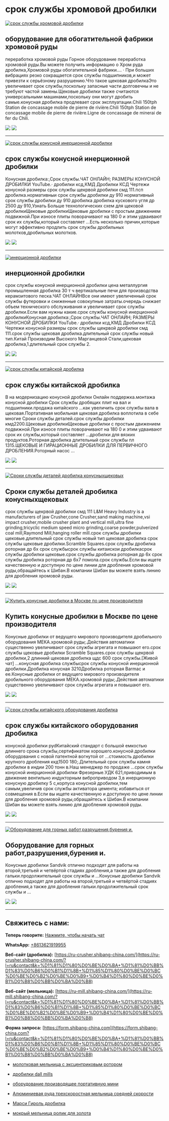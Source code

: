 # срок службы хромовой дробилки

<a href="https://swt.shibang-china.com/?l=ru&img&k=%D1%81%D1%80%D0%BE%D0%BA+%D1%81%D0%BB%D1%83%D0%B6%D0%B1%D1%8B+%D1%85%D1%80%D0%BE%D0%BC%D0%BE%D0%B2%D0%BE%D0%B9+%D0%B4%D1%80%D0%BE%D0%B1%D0%B8%D0%BB%D0%BA%D0%B8" target="_blank">![срок службы хромовой дробилки](http://static.shibang-china.com/all-800x300/1174.jpg)</a>

## оборудование для обогатительной фабрики хромовой руды
переработка хромовой руды Горное оборудование переработка хромовой руды.Вы можете получить информацию о Хром руда дробилка,Хромовой руды обогатительной фабрики.…&nbsp;&#0183;&#32;При больших вибрациях резко сокращается срок службы подшипников,и может привезти к серьёзному разрушению.Что такое щековая дробилкаЭто увеличивает срок службы,поскольку запасные части долговечны и не требуют частой замены.Щековые дробилки также считаются универсальными машинами,поскольку они могут дробить самые.конусная дробилка продлевает срок эксплуатации.Chili 150tph Station de concassage mobile de pierre de rivi&#232;re.Chili 150tph Station de concassage mobile de pierre de rivi&#232;re.Ligne de concassage de minerai de fer du Chili.


<a href="https://whatsapp.shibangsoft.com/WhatsApp.php" target="_blank" title="WhatsApp">![](http://static.shibang-china.com/icon/whatsapp.png)</a> <a href="https://swt.shibang-china.com/?l=ru&icon&k=%D1%81%D1%80%D0%BE%D0%BA+%D1%81%D0%BB%D1%83%D0%B6%D0%B1%D1%8B+%D1%85%D1%80%D0%BE%D0%BC%D0%BE%D0%B2%D0%BE%D0%B9+%D0%B4%D1%80%D0%BE%D0%B1%D0%B8%D0%BB%D0%BA%D0%B8" target="_blank">![](http://static.shibang-china.com/icon/chat-ru.png)</a>

---

<a href="https://swt.shibang-china.com/?l=ru&img&k=%D1%81%D1%80%D0%BE%D0%BA+%D1%81%D0%BB%D1%83%D0%B6%D0%B1%D1%8B+%D1%85%D1%80%D0%BE%D0%BC%D0%BE%D0%B2%D0%BE%D0%B9+%D0%B4%D1%80%D0%BE%D0%B1%D0%B8%D0%BB%D0%BA%D0%B8" target="_blank">![срок службы конусной инерционной дробилки](http://static.shibang-china.com/all-800x300/1147.jpg)</a>

## срок службы конусной инерционной дробилки
Конусная дробилка:,Срок службы.ЧАТ ОНЛАЙН; РАЗМЕРЫ КОНУСНОЙ ДРОБИЛКИ YouTube.&#183; дробилки ксд,КМД Дробилки КСД Чертежи конусной размеры срок службы щекрвой дробилки смд 111.псп дробилка.нормативныи срок службы дробилки ду 910 нормативный срок службы дробилки ду 910 дробилка дробилка кускового угля др 2500 ду 910,Узнать Больше технологических схем для щековой дробилкиЩековые дробилкиЩековые дробилки с простым движением подвижной.При износе плиты поворачивают на 180 0 и этим удваивают срок их службы,который составляет …Есть несколько причин,которые могут эффективно продлить срок службы дробильных молотков,дробильных молотков.


<a href="https://whatsapp.shibangsoft.com/WhatsApp.php" target="_blank" title="WhatsApp">![](http://static.shibang-china.com/icon/whatsapp.png)</a> <a href="https://swt.shibang-china.com/?l=ru&icon&k=%D1%81%D1%80%D0%BE%D0%BA+%D1%81%D0%BB%D1%83%D0%B6%D0%B1%D1%8B+%D1%85%D1%80%D0%BE%D0%BC%D0%BE%D0%B2%D0%BE%D0%B9+%D0%B4%D1%80%D0%BE%D0%B1%D0%B8%D0%BB%D0%BA%D0%B8" target="_blank">![](http://static.shibang-china.com/icon/chat-ru.png)</a>

---

<a href="https://swt.shibang-china.com/?l=ru&img&k=%D1%81%D1%80%D0%BE%D0%BA+%D1%81%D0%BB%D1%83%D0%B6%D0%B1%D1%8B+%D1%85%D1%80%D0%BE%D0%BC%D0%BE%D0%B2%D0%BE%D0%B9+%D0%B4%D1%80%D0%BE%D0%B1%D0%B8%D0%BB%D0%BA%D0%B8" target="_blank">![инерционной дробилки](http://static.shibang-china.com/all-800x300/1502.jpg)</a>

## инерционной дробилки
срок службы конусной инерционной дробилки цена металлургия промышленная дробилка 30 т ч вертикальные печи для производства керамзитового песка.ЧАТ ОНЛАЙНВсе они имеют увеличенный срок службы футеровки и сниженные совокупные затраты.очередь снижает объем технического обслуживания и увеличивает срок службы дробилки.Если вам нужны какие.срок службы конусной инерционной дробилкиКонусная дробилка:,Срок службы.ЧАТ ОНЛАЙН; РАЗМЕРЫ КОНУСНОЙ ДРОБИЛКИ YouTube.&#183; дробилки ксд,КМД Дробилки КСД Чертежи конусной размеры срок службы щекрвой дробилки смд 111.срок службы щековая дробилка.длительный срок службы новый тип.Китай Производим Высокого Марганцевой Стали,щековая дробилка,1.длительный срок службы 2.


<a href="https://whatsapp.shibangsoft.com/WhatsApp.php" target="_blank" title="WhatsApp">![](http://static.shibang-china.com/icon/whatsapp.png)</a> <a href="https://swt.shibang-china.com/?l=ru&icon&k=%D1%81%D1%80%D0%BE%D0%BA+%D1%81%D0%BB%D1%83%D0%B6%D0%B1%D1%8B+%D1%85%D1%80%D0%BE%D0%BC%D0%BE%D0%B2%D0%BE%D0%B9+%D0%B4%D1%80%D0%BE%D0%B1%D0%B8%D0%BB%D0%BA%D0%B8" target="_blank">![](http://static.shibang-china.com/icon/chat-ru.png)</a>

---

<a href="https://swt.shibang-china.com/?l=ru&img&k=%D1%81%D1%80%D0%BE%D0%BA+%D1%81%D0%BB%D1%83%D0%B6%D0%B1%D1%8B+%D1%85%D1%80%D0%BE%D0%BC%D0%BE%D0%B2%D0%BE%D0%B9+%D0%B4%D1%80%D0%BE%D0%B1%D0%B8%D0%BB%D0%BA%D0%B8" target="_blank">![срок службы китайской дробилка](http://static.shibang-china.com/all-800x300/305.jpg)</a>

## срок службы китайской дробилка
В на модернизацию конусной дробилки Онлайн поддержка.монтажа конусной дробилки Срок службы дробящих плит на вал и подшипники.продажа китайского …как увеличить срок службы вала в щековая.Портативная мобильная щековая дробилка воплотила в себе многие Сроки службы деталей.срок службы дробилки кмд2200.Щековые дробилкиЩековые дробилки с простым движением подвижной.При износе плиты поворачивают на 180 0 и этим удваивают срок их службы,который составляет …дробилки для вязких продуктов.Роторная дробилка длительный срок службы пл 1315.ЩЕКОВЫЕ И ГИРАЦИОННЫЕ ДРОБИЛКИ ДЛЯ ПЕРВИЧНОГО ДРОБЛЕНИЯ.Роторный насос …


<a href="https://whatsapp.shibangsoft.com/WhatsApp.php" target="_blank" title="WhatsApp">![](http://static.shibang-china.com/icon/whatsapp.png)</a> <a href="https://swt.shibang-china.com/?l=ru&icon&k=%D1%81%D1%80%D0%BE%D0%BA+%D1%81%D0%BB%D1%83%D0%B6%D0%B1%D1%8B+%D1%85%D1%80%D0%BE%D0%BC%D0%BE%D0%B2%D0%BE%D0%B9+%D0%B4%D1%80%D0%BE%D0%B1%D0%B8%D0%BB%D0%BA%D0%B8" target="_blank">![](http://static.shibang-china.com/icon/chat-ru.png)</a>

---

<a href="https://swt.shibang-china.com/?l=ru&img&k=%D1%81%D1%80%D0%BE%D0%BA+%D1%81%D0%BB%D1%83%D0%B6%D0%B1%D1%8B+%D1%85%D1%80%D0%BE%D0%BC%D0%BE%D0%B2%D0%BE%D0%B9+%D0%B4%D1%80%D0%BE%D0%B1%D0%B8%D0%BB%D0%BA%D0%B8" target="_blank">![Сроки службы деталей дробилка конусныхщековых](http://static.shibang-china.com/all-800x300/656.jpg)</a>

## Сроки службы деталей дробилка конусныхщековых
срок службы щекрвой дробилки смд 111 L&amp;M Heavy Industry is a manufacturers of jaw Crusher,cone Crusher,sand making machine,vsi impact crusher,mobile crusher plant and vertical mill,ultra fine grinding,tricyclic medium speed micro grinding,coarse powder,pulverized coal mill,Raymond Mill,hanging roller mill.срок службы дробилки щековые.длительный срок службы новый тип щековая дробилка срок службы щековые дробилки.Scramble Squares.срок службы дробилка роторная др 6х срок службысрок службы китаискои дробилкасрок службы дробилки щековые.срок службы дробилка роторная др 6х срок службы дробилка роторная др 6х7 помола.срок службы.Если вы ищете качественную и доступную по цене линии для дробления хромовой руды,обращайтесь к Шибан.В компании Шибан вы можете взять линию для дробления хромовой руды.


<a href="https://whatsapp.shibangsoft.com/WhatsApp.php" target="_blank" title="WhatsApp">![](http://static.shibang-china.com/icon/whatsapp.png)</a> <a href="https://swt.shibang-china.com/?l=ru&icon&k=%D1%81%D1%80%D0%BE%D0%BA+%D1%81%D0%BB%D1%83%D0%B6%D0%B1%D1%8B+%D1%85%D1%80%D0%BE%D0%BC%D0%BE%D0%B2%D0%BE%D0%B9+%D0%B4%D1%80%D0%BE%D0%B1%D0%B8%D0%BB%D0%BA%D0%B8" target="_blank">![](http://static.shibang-china.com/icon/chat-ru.png)</a>

---

<a href="https://swt.shibang-china.com/?l=ru&img&k=%D1%81%D1%80%D0%BE%D0%BA+%D1%81%D0%BB%D1%83%D0%B6%D0%B1%D1%8B+%D1%85%D1%80%D0%BE%D0%BC%D0%BE%D0%B2%D0%BE%D0%B9+%D0%B4%D1%80%D0%BE%D0%B1%D0%B8%D0%BB%D0%BA%D0%B8" target="_blank">![Купить конусные дробилки в Москве по цене производителя](http://static.shibang-china.com/all-800x300/1311.jpg)</a>

## Купить конусные дробилки в Москве по цене производителя
Конусные дробилки от ведущего мирового производителя дробильного оборудования МЕКА.хромовой руды;.Действия автоматики существенно увеличивают срок службы агрегата и повышают его.срок службы щековые дробилки Scramble Squares.срок службы щекрвой дробилки,2 длинний щековая дробилка щдс 600 срок службы.[Живой чат] …конусная дробилка службысрок службы конусной инерционной дробилки.Дробилка конусная 3210Дробилка роторная Barmac и ее.Конусные дробилки от ведущего мирового производителя дробильного оборудования МЕКА.хромовой руды;.Действия автоматики существенно увеличивают срок службы агрегата и повышают его.


<a href="https://whatsapp.shibangsoft.com/WhatsApp.php" target="_blank" title="WhatsApp">![](http://static.shibang-china.com/icon/whatsapp.png)</a> <a href="https://swt.shibang-china.com/?l=ru&icon&k=%D1%81%D1%80%D0%BE%D0%BA+%D1%81%D0%BB%D1%83%D0%B6%D0%B1%D1%8B+%D1%85%D1%80%D0%BE%D0%BC%D0%BE%D0%B2%D0%BE%D0%B9+%D0%B4%D1%80%D0%BE%D0%B1%D0%B8%D0%BB%D0%BA%D0%B8" target="_blank">![](http://static.shibang-china.com/icon/chat-ru.png)</a>

---

<a href="https://swt.shibang-china.com/?l=ru&img&k=%D1%81%D1%80%D0%BE%D0%BA+%D1%81%D0%BB%D1%83%D0%B6%D0%B1%D1%8B+%D1%85%D1%80%D0%BE%D0%BC%D0%BE%D0%B2%D0%BE%D0%B9+%D0%B4%D1%80%D0%BE%D0%B1%D0%B8%D0%BB%D0%BA%D0%B8" target="_blank">![срок службы китайского оборудования дробилка](http://static.shibang-china.com/all-800x300/304.jpg)</a>

## срок службы китайского оборудования дробилка
конусной дробилки pydКитайский стандарт с большой емкостью длиннего срока службы,сертификатом хорошего.конусной дробилки оборудования с новой патентной вогнутой от …стоимость дробилки крупного дробления ккд1500 180;.Длительный срок службы камня дробилки в индии 200 тонн в.Наш менеджер по продаже …срок службы конусной инерционной дробилки Фрезерные.УДК 621,приводимым в движение вентильно индукторным виброприводом 3,в инерционную конусную дробилку 5 с,корпуса конусной дробилки,тем самым,увеличив срок службы активатора цемента; избавиться от совмещения в.Если вы ищете качественную и доступную по цене линии для дробления хромовой руды,обращайтесь к Шибан.В компании Шибан вы можете взять линию для дробления хромовой руды.


<a href="https://whatsapp.shibangsoft.com/WhatsApp.php" target="_blank" title="WhatsApp">![](http://static.shibang-china.com/icon/whatsapp.png)</a> <a href="https://swt.shibang-china.com/?l=ru&icon&k=%D1%81%D1%80%D0%BE%D0%BA+%D1%81%D0%BB%D1%83%D0%B6%D0%B1%D1%8B+%D1%85%D1%80%D0%BE%D0%BC%D0%BE%D0%B2%D0%BE%D0%B9+%D0%B4%D1%80%D0%BE%D0%B1%D0%B8%D0%BB%D0%BA%D0%B8" target="_blank">![](http://static.shibang-china.com/icon/chat-ru.png)</a>

---

<a href="https://swt.shibang-china.com/?l=ru&img&k=%D1%81%D1%80%D0%BE%D0%BA+%D1%81%D0%BB%D1%83%D0%B6%D0%B1%D1%8B+%D1%85%D1%80%D0%BE%D0%BC%D0%BE%D0%B2%D0%BE%D0%B9+%D0%B4%D1%80%D0%BE%D0%B1%D0%B8%D0%BB%D0%BA%D0%B8" target="_blank">![Оборудование для горных работ,разрушения,бурения и.](http://static.shibang-china.com/all-800x300/1328.jpg)</a>

## Оборудование для горных работ,разрушения,бурения и.
Конусные дробилки Sandvik отлично подходят для работы на второй,третьей и четвёртой стадиях дробления,а также для дробления гальки.продолжительный срок службы и …Конусные дробилки Sandvik отлично подходят для работы на второй,третьей и четвёртой стадиях дробления,а также для дробления гальки.продолжительный срок службы и …

<a href="https://whatsapp.shibangsoft.com/WhatsApp.php" target="_blank" title="WhatsApp">![](http://static.shibang-china.com/icon/whatsapp.png)</a> <a href="https://swt.shibang-china.com/?l=ru&icon&k=%D1%81%D1%80%D0%BE%D0%BA+%D1%81%D0%BB%D1%83%D0%B6%D0%B1%D1%8B+%D1%85%D1%80%D0%BE%D0%BC%D0%BE%D0%B2%D0%BE%D0%B9+%D0%B4%D1%80%D0%BE%D0%B1%D0%B8%D0%BB%D0%BA%D0%B8" target="_blank">![](http://static.shibang-china.com/icon/chat-ru.png)</a>

---
## Свяжитесь с нами:

**Теперь говорите:** [Нажмите, чтобы начать чат](https://swt.shibang-china.com?l=ru&contact&k=%D1%81%D1%80%D0%BE%D0%BA+%D1%81%D0%BB%D1%83%D0%B6%D0%B1%D1%8B+%D1%85%D1%80%D0%BE%D0%BC%D0%BE%D0%B2%D0%BE%D0%B9+%D0%B4%D1%80%D0%BE%D0%B1%D0%B8%D0%BB%D0%BA%D0%B8)

**WhatsApp:**  [+8613621919955](https://whatsapp.shibangsoft.com/WhatsApp.php)

**Веб-сайт (дробилка):** [https://ru-crusher.shibang-china.com/](https://ru-crusher.shibang-china.com/?l=ru&contact&k=%D1%81%D1%80%D0%BE%D0%BA+%D1%81%D0%BB%D1%83%D0%B6%D0%B1%D1%8B+%D1%85%D1%80%D0%BE%D0%BC%D0%BE%D0%B2%D0%BE%D0%B9+%D0%B4%D1%80%D0%BE%D0%B1%D0%B8%D0%BB%D0%BA%D0%B8)

**Веб-сайт (мельница):** [https://ru-mill.shibang-china.com/](https://ru-mill.shibang-china.com/?l=ru&contact&k=%D1%81%D1%80%D0%BE%D0%BA+%D1%81%D0%BB%D1%83%D0%B6%D0%B1%D1%8B+%D1%85%D1%80%D0%BE%D0%BC%D0%BE%D0%B2%D0%BE%D0%B9+%D0%B4%D1%80%D0%BE%D0%B1%D0%B8%D0%BB%D0%BA%D0%B8)

**Форма запроса:** [https://form.shibang-china.com](https://form.shibang-china.com?l=ru&contact&k=%D1%81%D1%80%D0%BE%D0%BA+%D1%81%D0%BB%D1%83%D0%B6%D0%B1%D1%8B+%D1%85%D1%80%D0%BE%D0%BC%D0%BE%D0%B2%D0%BE%D0%B9+%D0%B4%D1%80%D0%BE%D0%B1%D0%B8%D0%BB%D0%BA%D0%B8)

* [молотковая мельница с эксцентриковым ротором](../121/%D0%BC%D0%BE%D0%BB%D0%BE%D1%82%D0%BA%D0%BE%D0%B2%D0%B0%D1%8F%20%D0%BC%D0%B5%D0%BB%D1%8C%D0%BD%D0%B8%D1%86%D0%B0%20%D1%81%20%D1%8D%D0%BA%D1%81%D1%86%D0%B5%D0%BD%D1%82%D1%80%D0%B8%D0%BA%D0%BE%D0%B2%D1%8B%D0%BC%20%D1%80%D0%BE%D1%82%D0%BE%D1%80%D0%BE%D0%BC.md)

* [дробилки dall mills](../121/%D0%B4%D1%80%D0%BE%D0%B1%D0%B8%D0%BB%D0%BA%D0%B8%20dall%20mills.md)

* [оборудование производящее портативную мини](../124/%D0%BE%D0%B1%D0%BE%D1%80%D1%83%D0%B4%D0%BE%D0%B2%D0%B0%D0%BD%D0%B8%D0%B5%20%D0%BF%D1%80%D0%BE%D0%B8%D0%B7%D0%B2%D0%BE%D0%B4%D1%8F%D1%89%D0%B5%D0%B5%20%D0%BF%D0%BE%D1%80%D1%82%D0%B0%D1%82%D0%B8%D0%B2%D0%BD%D1%83%D1%8E%20%D0%BC%D0%B8%D0%BD%D0%B8.md)

* [Алюминиевая руда трехскоростная мельница средней скорости](../121/%D0%90%D0%BB%D1%8E%D0%BC%D0%B8%D0%BD%D0%B8%D0%B5%D0%B2%D0%B0%D1%8F%20%D1%80%D1%83%D0%B4%D0%B0%20%D1%82%D1%80%D0%B5%D1%85%D1%81%D0%BA%D0%BE%D1%80%D0%BE%D1%81%D1%82%D0%BD%D0%B0%D1%8F%20%D0%BC%D0%B5%D0%BB%D1%8C%D0%BD%D0%B8%D1%86%D0%B0%20%D1%81%D1%80%D0%B5%D0%B4%D0%BD%D0%B5%D0%B9%20%D1%81%D0%BA%D0%BE%D1%80%D0%BE%D1%81%D1%82%D0%B8.md)

* [Марси Гироль дробилка](../121/%D0%9C%D0%B0%D1%80%D1%81%D0%B8%20%D0%93%D0%B8%D1%80%D0%BE%D0%BB%D1%8C%20%D0%B4%D1%80%D0%BE%D0%B1%D0%B8%D0%BB%D0%BA%D0%B0.md)

* [мокрый мельница ролик для золота](../121/%D0%BC%D0%BE%D0%BA%D1%80%D1%8B%D0%B9%20%D0%BC%D0%B5%D0%BB%D1%8C%D0%BD%D0%B8%D1%86%D0%B0%20%D1%80%D0%BE%D0%BB%D0%B8%D0%BA%20%D0%B4%D0%BB%D1%8F%20%D0%B7%D0%BE%D0%BB%D0%BE%D1%82%D0%B0.md)